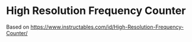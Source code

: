 # High Resolution Frequency Counter

Based on https://www.instructables.com/id/High-Resolution-Frequency-Counter/

